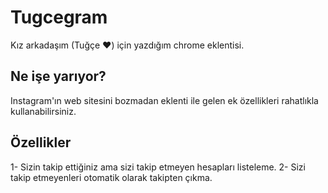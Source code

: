# Tugcegram
Kız arkadaşım (Tuğçe ♥) için yazdığım chrome eklentisi.

## Ne işe yarıyor?
Instagram'ın web sitesini bozmadan eklenti ile gelen ek özellikleri rahatlıkla kullanabilirsiniz.

## Özellikler
1- Sizin takip ettiğiniz ama sizi takip etmeyen hesapları listeleme.
2- Sizi takip etmeyenleri otomatik olarak takipten çıkma.
